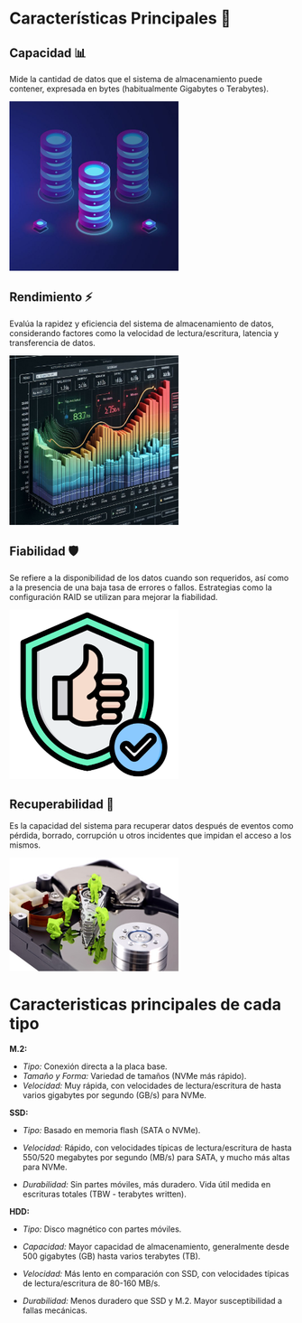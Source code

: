 # Características Principales 🚀

## Capacidad 📊

Mide la cantidad de datos que el sistema de almacenamiento puede contener, expresada en bytes (habitualmente Gigabytes o Terabytes).

<img src="img/capa.jpg" width="300"/>

## Rendimiento ⚡

Evalúa la rapidez y eficiencia del sistema de almacenamiento de datos, considerando factores como la velocidad de lectura/escritura, latencia y transferencia de datos.

<img src="img/remdimi.jpeg" width="300"/>

## Fiabilidad 🛡️

Se refiere a la disponibilidad de los datos cuando son requeridos, así como a la presencia de una baja tasa de errores o fallos. Estrategias como la configuración RAID se utilizan para mejorar la fiabilidad.

<img src="img/fiabilidad.png" width="300"/>

## Recuperabilidad 🔄
Es la capacidad del sistema para recuperar datos después de eventos como pérdida, borrado, corrupción u otros incidentes que impidan el acceso a los mismos.

<img src="img/recuperacion_datos.jpg" alt="Descripción de la imagen" width="300"/>

# Caracteristicas principales de cada tipo

**M.2:**
- *Tipo:* Conexión directa a la placa base.
- *Tamaño y Forma:* Variedad de tamaños (NVMe más rápido).
- *Velocidad:* Muy rápida, con velocidades de lectura/escritura de hasta varios gigabytes por segundo (GB/s) para NVMe.

**SSD:**
- *Tipo:* Basado en memoria flash (SATA o NVMe).
- *Velocidad:* Rápido, con velocidades típicas de lectura/escritura de hasta 550/520 megabytes por segundo (MB/s) para SATA, y mucho más altas para NVMe.

- *Durabilidad:* Sin partes móviles, más duradero. Vida útil medida en escrituras totales (TBW - terabytes written).

**HDD:**
- *Tipo:* Disco magnético con partes móviles.
- *Capacidad:* Mayor capacidad de almacenamiento, generalmente desde 500 gigabytes (GB) hasta varios terabytes (TB).
- *Velocidad:* Más lento en comparación con SSD, con velocidades típicas de lectura/escritura de 80-160 MB/s.

- *Durabilidad:* Menos duradero que SSD y M.2. Mayor susceptibilidad a fallas mecánicas.
